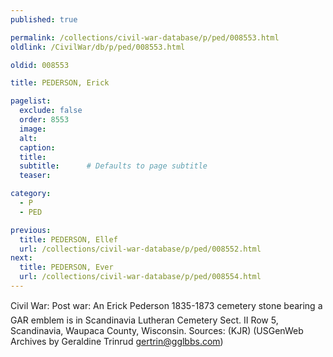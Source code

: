```yaml
---
published: true

permalink: /collections/civil-war-database/p/ped/008553.html
oldlink: /CivilWar/db/p/ped/008553.html

oldid: 008553

title: PEDERSON, Erick

pagelist:
  exclude: false
  order: 8553
  image: 
  alt:
  caption:
  title:
  subtitle:      # Defaults to page subtitle
  teaser:

category: 
  - P 
  - PED

previous:
  title: PEDERSON, Ellef
  url: /collections/civil-war-database/p/ped/008552.html  
next:
  title: PEDERSON, Ever
  url: /collections/civil-war-database/p/ped/008554.html   
---
```

Civil War: Post war: An &#147;Erick Pederson 1835-1873&#148; cemetery stone bearing a GAR emblem is in Scandinavia Lutheran Cemetery Sect. II Row 5, Scandinavia, Waupaca County, Wisconsin. Sources: (KJR) (USGenWeb Archives by Geraldine Trinrud [gertrin@gglbbs.com](mailto:gertrin@gglbbs.com))